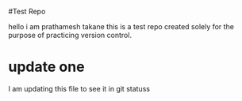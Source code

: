 #Test Repo

hello i am prathamesh takane this is a test repo created solely for the purpose of practicing version control.


# update one

I am updating this file to see it in git statuss
